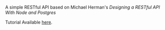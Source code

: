 A simple RESTful API based on Michael Herman's <i> Designing a RESTful API With Node and Postgres</i>

Tutorial Available <a href = "mherman.org/blog/2016/03/13/designing-a-restful-api-with-node-and-postgres/">here</a>.
